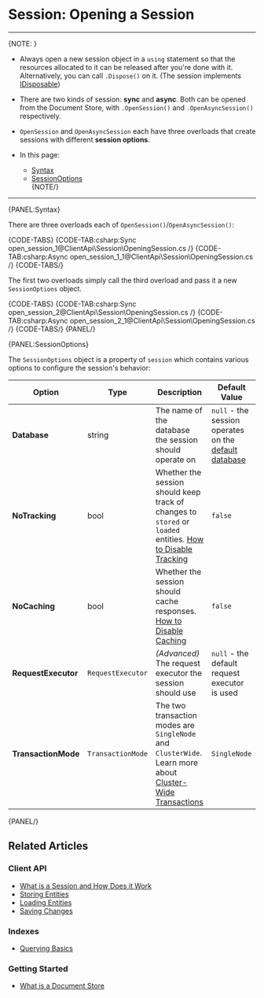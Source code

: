 # Session: Opening a Session

---

{NOTE: }

* Always open a new session object in a `using` statement so that the resources allocated to it can be released after you're done with it. Alternatively, you can call `.Dispose()` on it. 
(The session implements [IDisposable](https://docs.microsoft.com/en-us/dotnet/api/system.idisposable?view=netframework-4.7.2))  

* There are two kinds of session: **sync** and **async**. Both can be opened from the Document Store, with `.OpenSession()` and `.OpenAsyncSession()` respectively.  

* `OpenSession` and `OpenAsyncSession` each have three overloads that create sessions with different **session options**.

* In this page:  
  * [Syntax](../../client-api/session/opening-a-session#syntax)  
  * [SessionOptions](../../client-api/session/opening-a-session#sessionoptions)  
{NOTE/}

---

{PANEL:Syntax}

There are three overloads each of `OpenSession()`/`OpenAsyncSession()`:

{CODE-TABS}
{CODE-TAB:csharp:Sync open_session_1@ClientApi\Session\OpeningSession.cs /}
{CODE-TAB:csharp:Async open_session_1_1@ClientApi\Session\OpeningSession.cs /}
{CODE-TABS/}
<br/>

The first two overloads simply call the third overload and pass it a new `SessionOptions` object.

{CODE-TABS}
{CODE-TAB:csharp:Sync open_session_2@ClientApi\Session\OpeningSession.cs /}
{CODE-TAB:csharp:Async open_session_2_1@ClientApi\Session\OpeningSession.cs /}
{CODE-TABS/}
{PANEL/}

{PANEL:SessionOptions}

The `SessionOptions` object is a property of `session` which contains various options to configure the session's behavior:  

| Option | Type | Description | Default Value |
| --- | --- | --- | --- |
| **Database** | string | The name of the database the session should operate on | `null` - the session operates on the [default database](../../client-api/setting-up-default-database) |
| **NoTracking** | bool | Whether the session should keep track of changes to `stored` or `loaded` entities. [How to Disable Tracking](../../client-api/session/configuration/how-to-disable-tracking) | `false` |
| **NoCaching** | bool | Whether the session should cache responses. [How to Disable Caching](../../client-api/session/configuration/how-to-disable-caching) | `false` |
| **RequestExecutor** | `RequestExecutor` | _(Advanced)_ The request executor the session should use | `null` - the default request executor is used |
| **TransactionMode** | `TransactionMode` | The two transaction modes are `SingleNode` and `ClusterWide`. Learn more about [Cluster-Wide Transactions](../../server/clustering/cluster-transactions) | `SingleNode` |

{PANEL/}

## Related Articles

### Client API

- [What is a Session and How Does it Work](../../client-api/session/what-is-a-session-and-how-does-it-work) 
- [Storing Entities](../../client-api/session/storing-entities)
- [Loading Entities](../../client-api/session/loading-entities)
- [Saving Changes](../../client-api/session/saving-changes)

### Indexes

- [Querying Basics](../../indexes/querying/basics)

### Getting Started

- [What is a Document Store](../../client-api/what-is-a-document-store)
